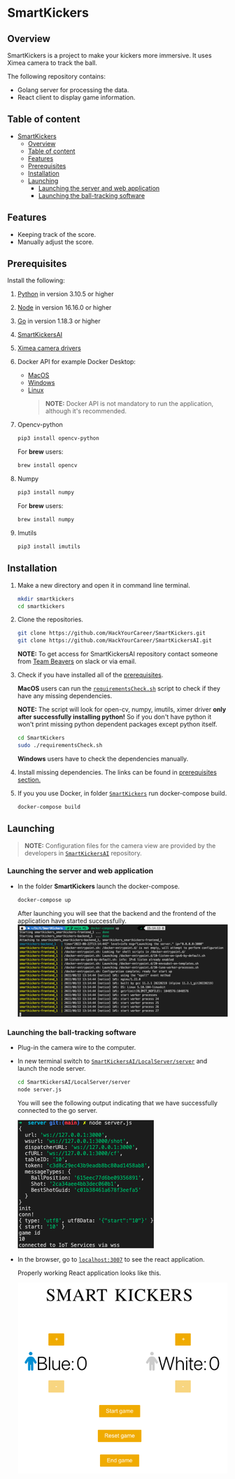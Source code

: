 # SmartKickers

## Overview

SmartKickers is a project to make your kickers more immersive. It uses Ximea camera to track the ball.

The following repository contains:

- Golang server for processing the data.
- React client to display game information.

## Table of content

- [SmartKickers](#smartkickers)
  - [Overview](#overview)
  - [Table of content](#table-of-content)
  - [Features](#features)
  - [Prerequisites](#prerequisites)
  - [Installation](#installation)
  - [Launching](#launching)
    - [Launching the server and web application](#launching-the-server-and-web-application)
    - [Launching the ball-tracking software](#launching-the-ball-tracking-software)

## Features

- Keeping track of the score.
- Manually adjust the score.

## Prerequisites

Install the following:

1. [Python](https://www.python.org/downloads/) in version 3.10.5 or higher
2. [Node](https://nodejs.org/en/download/) in version 16.16.0 or higher
3. [Go](https://go.dev/dl/) in version 1.18.3 or higher
4. [SmartKickersAI](https://github.com/HackYourCareer/SmartKickersAI)
5. [Ximea camera drivers](https://www.ximea.com/support/wiki/apis/)
6. Docker API for example Docker Desktop:
   - [MacOS](https://docs.docker.com/desktop/install/mac-install/)
   - [Windows](https://docs.docker.com/desktop/install/windows-install/)
   - [Linux](https://docs.docker.com/desktop/install/linux-install/)
     > **NOTE:** Docker API is not mandatory to run the application, although it's recommended.
7. Opencv-python

   ```bash
   pip3 install opencv-python
   ```

   For **brew** users:

   ```bash
   brew install opencv
   ```

8. Numpy

   ```bash
   pip3 install numpy
   ```

   For **brew** users:

   ```bash
   brew install numpy
   ```

9. Imutils

   ```bash
   pip3 install imutils
   ```

## Installation

1. Make a new directory and open it in command line terminal.

   ```bash
   mkdir smartkickers
   cd smartkickers
   ```

2. Clone the repositories.

   ```bash
   git clone https://github.com/HackYourCareer/SmartKickers.git
   git clone https://github.com/HackYourCareer/SmartKickersAI.git
   ```

   **NOTE:** To get access for SmartKickersAI repository contact someone from [Team Beavers](https://wiki.one.int.sap/wiki/display/saplabspoland/Beavers+Team) on slack or via email.

3. Check if you have installed all of the [prerequisites](https://github.com/HackYourCareer/SmartKickers#prerequisites).

   **MacOS** users can run the [`requirementsCheck.sh`](requirementsCheck.sh) script to check if they have any missing dependencies.

   **NOTE:** The script will look for open-cv, numpy, imutils, ximer driver **only after successfully installing python!** So if you don't have python it won't print missing python dependent packages except python itself.

   ```bash
   cd SmartKickers
   sudo ./requirementsCheck.sh
   ```

   **Windows** users have to check the dependencies manually.

4. Install missing dependencies. The links can be found in [prerequisites section.](https://github.com/HackYourCareer/SmartKickers#prerequisites)

5. If you you use Docker, in folder [`SmartKickers`](SmartKickers) run docker-compose build.

   ```bash
   docker-compose build
   ```

## Launching

> **NOTE:** Configuration files for the camera view are provided by the developers in [`SmartKickersAI`](https://github.com/HackYourCareer/SmartKickersAI/tree/main/LocalServer) repository.

### Launching the server and web application

- In the folder **SmartKickers** launch the docker-compose.

  ```bash
  docker-compose up
  ```

  After launching you will see that the backend and the frontend of the application have started successfully.
  ![App launch image](assets/appLaunch.png "App launch")

### Launching the ball-tracking software

- Plug-in the camera wire to the computer.

- In new terminal switch to [`SmartKickersAI/LocalServer/server`](SmartKickersAI/LocalServer/server) and launch the node server.

  ```bash
  cd SmartKickersAI/LocalServer/server
  node server.js
  ```

  You will see the following output indicating that we have successfully connected to the go server.

  ![Node launch image](assets/nodeLaunch.png "Node launch")

- In the browser, go to [`localhost:3007`](http://localhost:3007/) to see the react application.

  Properly working React application looks like this.

  ![React application](assets/reactApp.png "React application")
